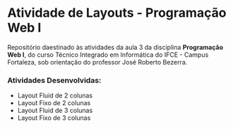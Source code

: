 # Atividade de Layouts - Programação Web I

Repositório daestinado às atividades da aula 3 da disciplina **Programação Web I**, do curso Técnico Integrado em Informática do IFCE - Campus Fortaleza, sob orientação do professor José Roberto Bezerra.

### Atividades Desenvolvidas:
- Layout Fluid de 2 colunas
- Layout Fixo de 2 colunas
- Layout Fluid de 3 colunas
- Layout Fixo de 3 colunas
